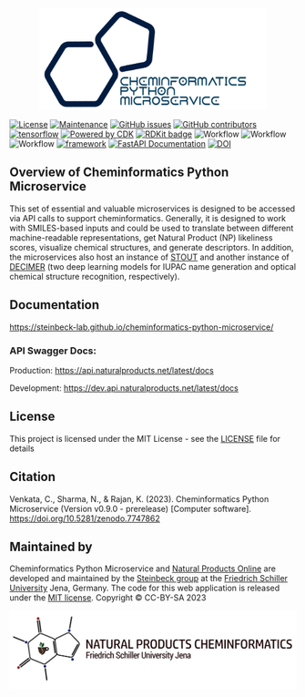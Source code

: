 <p align="center"><a href="https://api.naturalproducts.net/" target="_blank"><img src="/public/img/logo.png" width="400" alt="CMS Logo"></a></p>

[![License](https://img.shields.io/badge/License-MIT%202.0-blue.svg)](https://opensource.org/licenses/MIT)
[![Maintenance](https://img.shields.io/badge/Maintained%3F-yes-blue.svg)](https://GitHub.com/Steinbeck-Lab/cheminformatics-python-microservice/graphs/commit-activity)
[![GitHub issues](https://img.shields.io/github/issues/Steinbeck-Lab/cheminformatics-python-microservice.svg)](https://GitHub.com/Steinbeck-Lab/cheminformatics-python-microservice/issues/)
[![GitHub contributors](https://img.shields.io/github/contributors/Steinbeck-Lab/cheminformatics-python-microservice.svg)](https://GitHub.com/Steinbeck-Lab/cheminformatics-python-microservice/graphs/contributors/)
[![tensorflow](https://img.shields.io/badge/TensorFlow-2.10.1-FF6F00.svg?style=flat&logo=tensorflow)](https://www.tensorflow.org)
[![Powered by CDK](https://img.shields.io/badge/Powered%20by-CDK-blue.svg?style=flat&logo=chem)](https://cdk.github.io)
[![RDKit badge](https://img.shields.io/badge/Powered%20by-RDKit-3838ff.svg?logo=data:image/png;base64,iVBORw0KGgoAAAANSUhEUgAAABAAAAAQBAMAAADt3eJSAAAABGdBTUEAALGPC/xhBQAAACBjSFJNAAB6JgAAgIQAAPoAAACA6AAAdTAAAOpgAAA6mAAAF3CculE8AAAAFVBMVEXc3NwUFP8UPP9kZP+MjP+0tP////9ZXZotAAAAAXRSTlMAQObYZgAAAAFiS0dEBmFmuH0AAAAHdElNRQfmAwsPGi+MyC9RAAAAQElEQVQI12NgQABGQUEBMENISUkRLKBsbGwEEhIyBgJFsICLC0iIUdnExcUZwnANQWfApKCK4doRBsKtQFgKAQC5Ww1JEHSEkAAAACV0RVh0ZGF0ZTpjcmVhdGUAMjAyMi0wMy0xMVQxNToyNjo0NyswMDowMDzr2J4AAAAldEVYdGRhdGU6bW9kaWZ5ADIwMjItMDMtMTFUMTU6MjY6NDcrMDA6MDBNtmAiAAAAAElFTkSuQmCC)](https://www.rdkit.org/)
![Workflow](https://github.com/Steinbeck-Lab/cheminformatics-python-microservice/actions/workflows/dev-build.yml/badge.svg)
![Workflow](https://github.com/Steinbeck-Lab/cheminformatics-python-microservice/actions/workflows/prod-build.yml/badge.svg)
![Workflow](https://github.com/Steinbeck-Lab/cheminformatics-python-microservice/actions/workflows/release-please.yml/badge.svg)
[![framework](https://img.shields.io/badge/Framework-FastAPI-blue?style)](https://fastapi.tiangolo.com/)
[![FastAPI Documentation](https://img.shields.io/badge/docs-fastapi-blue)](https://api.naturalproducts.net/v1/docs#/)
[![DOI](https://zenodo.org/badge/DOI/10.5281/zenodo.7747862.svg)](https://doi.org/10.5281/zenodo.7747862)
## Overview of Cheminformatics Python Microservice

This set of essential and valuable microservices is designed to be accessed via API calls to support cheminformatics. Generally, it is designed to work with SMILES-based inputs and could be used to translate between different machine-readable representations, get Natural Product (NP) likeliness scores, visualize chemical structures, and generate descriptors. In addition, the microservices also host an instance of [STOUT](https://github.com/Kohulan/Smiles-TO-iUpac-Translator) and another instance of [DECIMER](https://github.com/Kohulan/DECIMER-Image_Transformer) (two deep learning models for IUPAC name generation and optical chemical structure recognition, respectively).

## Documentation

https://steinbeck-lab.github.io/cheminformatics-python-microservice/

### API Swagger Docs:

Production: https://api.naturalproducts.net/latest/docs

Development: https://dev.api.naturalproducts.net/latest/docs

## License

This project is licensed under the MIT License - see the [LICENSE](https://github.com/Steinbeck-Lab/cheminformatics-python-microservice/blob/dev-kohulan/LICENSE) file for details

## Citation

Venkata, C., Sharma, N., & Rajan, K. (2023). Cheminformatics Python Microservice (Version v0.9.0 - prerelease) [Computer software]. https://doi.org/10.5281/zenodo.7747862

## Maintained by

Cheminformatics Python Microservice and [Natural Products Online](https://naturalproducts.net) are developed and maintained by the [Steinbeck group](https://cheminf.uni-jena.de) at the [Friedrich Schiller University](https://www.uni-jena.de/en/) Jena, Germany. 
The code for this web application is released under the [MIT license](https://opensource.org/licenses/MIT). Copyright © CC-BY-SA 2023
<p align="center"><a href="https://cheminf.uni-jena.de/" target="_blank"><img src="https://github.com/Kohulan/DECIMER-Image-to-SMILES/blob/master/assets/CheminfGit.png" width="800" alt="cheminf Logo"></a></p>
